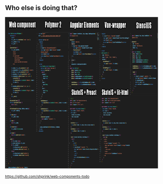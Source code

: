 ## Who else is doing that?

<img style="height: 500px;" src="/angular-elements-ng-sydney/who-else-doing.png">

<small>https://github.com/shprink/web-components-todo</small>
